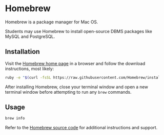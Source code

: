 # Homebrew

Homebrew is a package manager for Mac OS.

Students may use Homebrew to install open-source DBMS packages like MySQL and PostgreSQL.

## Installation

Visit the [Homebrew home page](http://brew.sh/) in a browser and follow the download instructions, most likely:

```` sh
ruby -e "$(curl -fsSL https://raw.githubusercontent.com/Homebrew/install/master/install)"
````

After installing Homebrew, close your terminal window and open a new terminal window before attempting to run any `brew` commands.

## Usage

```` sh
brew info
````

Refer to the [Homebrew source code](https://github.com/Homebrew/homebrew) for additional instructions and support.

